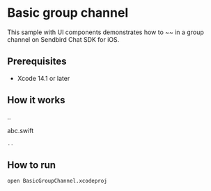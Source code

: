 # Basic group channel

This sample with UI components demonstrates how to ~~ in a group channel on Sendbird Chat SDK for iOS.

## Prerequisites
+ Xcode 14.1 or later

## How it works
..

abc.swift
``` swift
..
```

## How to run
``` bash
open BasicGroupChannel.xcodeproj
```
